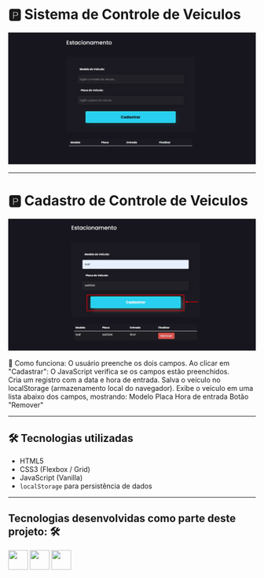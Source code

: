 # 🅿️ Sistema de Controle de Veiculos

<img  src="/Estacionamento/assets/img/tela/Print1.jpg"/>

---


# 🅿️ Cadastro de Controle de Veiculos
<img   src="/Estacionamento/assets/img/tela/Print2.jpg"/>

🧠 Como funciona: O usuário preenche os dois campos.
Ao clicar em "Cadastrar": O JavaScript verifica se os campos estão preenchidos.<br> 
Cria um registro com a data e hora de entrada.
Salva o veículo no localStorage (armazenamento local do navegador).
Exibe o veículo em uma lista abaixo dos campos, mostrando:
Modelo
Placa
Hora de entrada
Botão "Remover"

---
## 🛠️ Tecnologias utilizadas

- HTML5
- CSS3 (Flexbox / Grid)
- JavaScript (Vanilla)
- `localStorage` para persistência de dados

---


## Tecnologias desenvolvidas como parte deste projeto: 🛠
<img width="40" height="40" src="https://cdn.jsdelivr.net/gh/devicons/devicon/icons/html5/html5-original.svg" > <img width="40" height="40" src="https://cdn.jsdelivr.net/gh/devicons/devicon/icons/css3/css3-original.svg" /> <img width="40" height="40" src="https://cdn.jsdelivr.net/gh/devicons/devicon/icons/javascript/javascript-original.svg" />
